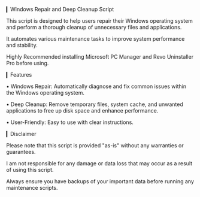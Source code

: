 ▎Windows Repair and Deep Cleanup Script

This script is designed to help users repair their Windows operating system and perform a thorough cleanup of unnecessary files and applications.

It automates various maintenance tasks to improve system performance and stability.

Highly Recommended installing Microsoft PC Manager and Revo Uninstaller Pro before using.



▎Features

• Windows Repair: Automatically diagnose and fix common issues within the Windows operating system.

• Deep Cleanup: Remove temporary files, system cache, and unwanted applications to free up disk space and enhance performance.

• User-Friendly: Easy to use with clear instructions.



▎Disclaimer

Please note that this script is provided "as-is" without any warranties or guarantees. 

I am not responsible for any damage or data loss that may occur as a result of using this script.

Always ensure you have backups of your important data before running any maintenance scripts.
